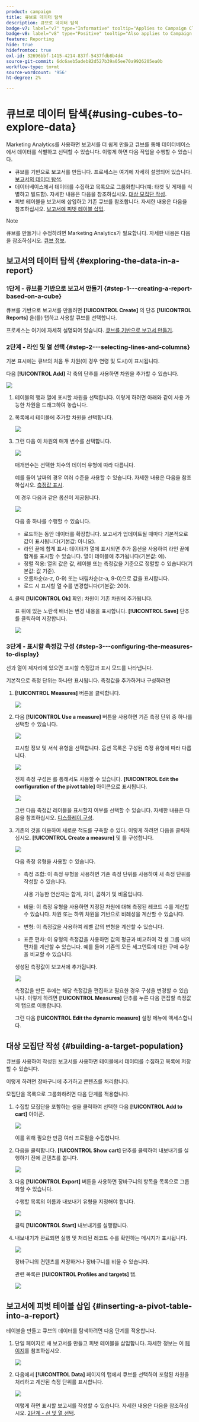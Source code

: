 ```yaml
---
product: campaign
title: 큐브로 데이터 탐색
description: 큐브로 데이터 탐색
badge-v7: label="v7" type="Informative" tooltip="Applies to Campaign Classic v7"
badge-v8: label="v8" type="Positive" tooltip="Also applies to Campaign v8"
feature: Reporting
hide: true
hidefromtoc: true
exl-id: 32696bbf-1415-4214-837f-5437fdb8b4d4
source-git-commit: 6dc6aeb5adeb82d527b39a05ee70a9926205ea0b
workflow-type: tm+mt
source-wordcount: '956'
ht-degree: 2%

---
```


# 큐브로 데이터 탐색{#using-cubes-to-explore-data}



Marketing Analytics를 사용하면 보고서를 더 쉽게 만들고 큐브를 통해 데이터베이스에서 데이터를 식별하고 선택할 수 있습니다. 이렇게 하면 다음 작업을 수행할 수 있습니다.

* 큐브를 기반으로 보고서를 만듭니다. 프로세스는 여기에 자세히 설명되어 있습니다. [보고서의 데이터 탐색](#exploring-the-data-in-a-report).
* 데이터베이스에서 데이터를 수집하고 목록으로 그룹화합니다(예: 타겟 및 게재를 식별하고 빌드함). 자세한 내용은 다음을 참조하십시오. [대상 모집단 작성](#building-a-target-population).
* 피벗 테이블을 보고서에 삽입하고 기존 큐브를 참조합니다. 자세한 내용은 다음을 참조하십시오. [보고서에 피벗 테이블 삽입](#inserting-a-pivot-table-into-a-report).

>[!NOTE]
>
>큐브를 만들거나 수정하려면 Marketing Analytics가 필요합니다. 자세한 내용은 다음을 참조하십시오. [큐브 정보](../../reporting/using/ac-cubes.md).

## 보고서의 데이터 탐색 {#exploring-the-data-in-a-report}

### 1단계 - 큐브를 기반으로 보고서 만들기 {#step-1---creating-a-report-based-on-a-cube}

큐브를 기반으로 보고서를 만들려면 **[!UICONTROL Create]** 의 단추 **[!UICONTROL Reports]** 을(를) 탭하고 사용할 큐브를 선택합니다.

프로세스는 여기에 자세히 설명되어 있습니다. [큐브를 기반으로 보고서 만들기](../../reporting/using/creating-indicators.md#creating-a-report-based-on-a-cube).

### 2단계 - 라인 및 열 선택 {#step-2---selecting-lines-and-columns}

기본 표시에는 큐브의 처음 두 차원(이 경우 연령 및 도시)이 표시됩니다.

다음 **[!UICONTROL Add]** 각 축의 단추를 사용하면 차원을 추가할 수 있습니다.

![](assets/s_advuser_cube_in_report_03.png)

1. 테이블의 행과 열에 표시할 차원을 선택합니다. 이렇게 하려면 아래와 같이 사용 가능한 차원을 드래그하여 놓습니다.
1. 목록에서 테이블에 추가할 차원을 선택합니다.

   ![](assets/s_advuser_cube_in_report_04.png)

1. 그런 다음 이 차원의 매개 변수를 선택합니다.

   ![](assets/s_advuser_cube_in_report_04b.png)

   매개변수는 선택한 치수의 데이터 유형에 따라 다릅니다.

   예를 들어 날짜의 경우 여러 수준을 사용할 수 있습니다. 자세한 내용은 다음을 참조하십시오. [측정값 표시](../../reporting/using/concepts-and-methodology.md#displaying-measures).

   이 경우 다음과 같은 옵션이 제공됩니다.

   ![](assets/s_advuser_cube_in_report_config2.png)

   다음 중 하나를 수행할 수 있습니다.

   * 로드하는 동안 데이터를 확장합니다. 보고서가 업데이트될 때마다 기본적으로 값이 표시됩니다(기본값: 아니요).
   * 라인 끝에 합계 표시: 데이터가 열에 표시되면 추가 옵션을 사용하여 라인 끝에 합계를 표시할 수 있습니다. 열이 테이블에 추가됩니다(기본값: 예).
   * 정렬 적용: 열의 값은 값, 레이블 또는 측정값을 기준으로 정렬할 수 있습니다(기본값: 값 기준).
   * 오름차순(a-z, 0-9) 또는 내림차순(z-a, 9-0)으로 값을 표시합니다.
   * 로드 시 표시할 열 수를 변경합니다(기본값: 200).

1. 클릭 **[!UICONTROL Ok]** 확인: 차원이 기존 차원에 추가됩니다.

   표 위에 있는 노란색 배너는 변경 내용을 표시합니다. **[!UICONTROL Save]** 단추를 클릭하여 저장합니다.

   ![](assets/s_advuser_cube_in_report_04c.png)

### 3단계 - 표시할 측정값 구성 {#step-3---configuring-the-measures-to-display}

선과 열이 제자리에 있으면 표시할 측정값과 표시 모드를 나타냅니다.

기본적으로 측정 단위는 하나만 표시됩니다. 측정값을 추가하거나 구성하려면

1. **[!UICONTROL Measures]** 버튼을 클릭합니다.

   ![](assets/s_advuser_cube_in_report_05.png)

1. 다음 **[!UICONTROL Use a measure]** 버튼을 사용하면 기존 측정 단위 중 하나를 선택할 수 있습니다.

   ![](assets/s_advuser_cube_in_report_08.png)

   표시할 정보 및 서식 유형을 선택합니다. 옵션 목록은 구성된 측정 유형에 따라 다릅니다.

   ![](assets/s_advuser_cube_in_report_09.png)

   전체 측정 구성은 를 통해서도 사용할 수 있습니다. **[!UICONTROL Edit the configuration of the pivot table]** 아이콘으로 표시됩니다.

   ![](assets/s_advuser_cube_in_report_config_02.png)

   그런 다음 측정값 레이블을 표시할지 여부를 선택할 수 있습니다. 자세한 내용은 다음을 참조하십시오. [디스플레이 구성](../../reporting/using/concepts-and-methodology.md#configuring-the-display).

1. 기존의 것을 이용하여 새로운 척도를 구축할 수 있다. 이렇게 하려면 다음을 클릭하십시오. **[!UICONTROL Create a measure]** 및 를 구성합니다.

   ![](assets/s_advuser_cube_in_report_config_02a.png)

   다음 측정 유형을 사용할 수 있습니다.

   * 측정 조합: 이 측정 유형을 사용하면 기존 측정 단위를 사용하여 새 측정 단위를 작성할 수 있습니다.

      사용 가능한 연산자는 합계, 차이, 곱하기 및 비율입니다.

   * 비율: 이 측정 유형을 사용하면 지정된 차원에 대해 측정된 레코드 수를 계산할 수 있습니다. 차원 또는 하위 차원을 기반으로 비례성을 계산할 수 있습니다.
   * 변형: 이 측정값을 사용하여 레벨 값의 변형을 계산할 수 있습니다.
   * 표준 편차: 이 유형의 측정값을 사용하면 값의 평균과 비교하여 각 셀 그룹 내의 편차를 계산할 수 있습니다. 예를 들어 기존의 모든 세그먼트에 대한 구매 수량을 비교할 수 있습니다.

   생성된 측정값이 보고서에 추가됩니다.

   ![](assets/s_advuser_cube_in_report_config_02b.png)

   측정값을 만든 후에는 해당 측정값을 편집하고 필요한 경우 구성을 변경할 수 있습니다. 이렇게 하려면 **[!UICONTROL Measures]** 단추를 누른 다음 편집할 측정값의 탭으로 이동합니다.

   그런 다음 **[!UICONTROL Edit the dynamic measure]** 설정 메뉴에 액세스합니다.

## 대상 모집단 작성 {#building-a-target-population}

큐브를 사용하여 작성된 보고서를 사용하면 테이블에서 데이터를 수집하고 목록에 저장할 수 있습니다.

이렇게 하려면 장바구니에 추가하고 콘텐츠를 처리합니다.

모집단을 목록으로 그룹화하려면 다음 단계를 적용합니다.

1. 수집할 모집단을 포함하는 셀을 클릭하여 선택한 다음 **[!UICONTROL Add to cart]** 아이콘.

   ![](assets/s_advuser_cube_in_report_config_02c.png)

   이를 위해 필요한 만큼 여러 프로필을 수집합니다.

1. 다음을 클릭합니다. **[!UICONTROL Show cart]** 단추를 클릭하여 내보내기를 실행하기 전에 콘텐츠를 봅니다.

   ![](assets/s_advuser_cube_in_report_config_02d.png)

1. 다음 **[!UICONTROL Export]** 버튼을 사용하면 장바구니의 항목을 목록으로 그룹화할 수 있습니다.

   수행할 목록의 이름과 내보내기 유형을 지정해야 합니다.

   ![](assets/s-advuser_cube_in_report_config_02e.png)

   클릭 **[!UICONTROL Start]** 내보내기를 실행합니다.

1. 내보내기가 완료되면 실행 및 처리된 레코드 수를 확인하는 메시지가 표시됩니다.

   ![](assets/s_advuser_cube_in_report_config_02f.png)

   장바구니의 컨텐츠를 저장하거나 장바구니를 비울 수 있습니다.

   관련 목록은 **[!UICONTROL Profiles and targets]** 탭.

   ![](assets/s_advuser_cube_in_report_config_02g.png)

## 보고서에 피벗 테이블 삽입 {#inserting-a-pivot-table-into-a-report}

테이블을 만들고 큐브의 데이터를 탐색하려면 다음 단계를 적용합니다.

1. 단일 페이지로 새 보고서를 만들고 피벗 테이블을 삽입합니다. 자세한 정보는 이 [페이지](../../reporting/using/creating-a-table.md#creating-a-breakdown-or-pivot-table)를 참조하십시오.

   ![](assets/s_advuser_cube_in_report_01.png)

1. 다음에서 **[!UICONTROL Data]** 페이지의 탭에서 큐브를 선택하여 포함된 차원을 처리하고 계산된 측정 단위를 표시합니다.

   ![](assets/s_advuser_cube_in_report_02.png)

   이렇게 하면 표시할 보고서를 작성할 수 있습니다. 자세한 내용은 다음을 참조하십시오. [2단계 - 선 및 열 선택](#step-2---selecting-lines-and-columns).
